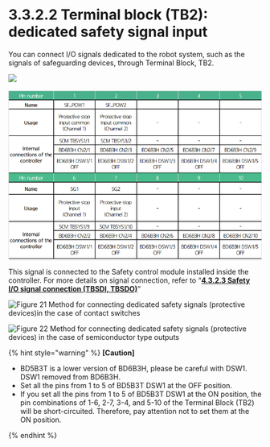 # 3.3.2.2 Terminal block (TB2): dedicated safety signal input

You can connect I/O signals dedicated to the robot system, such as the signals of safeguarding devices, through Terminal Block, TB2.

![](../../../.gitbook/assets/tb1\_1.png)

![](<../../../.gitbook/assets/image (39).png>)

This signal is connected to the Safety control module installed inside the controller. For more details on signal connection, refer to “[**4.3.2.3 Safety I/O signal connection (TBSDI, TBSDO)**](../../../4-maintenance/4-3-controller-check-maintenance/2-safety-control-module/3-tbsdi-tbsdo.md)”

![Figure 21 Method for connecting dedicated safety signals (protective devices)in the case of contact switches ](<../../../.gitbook/assets/tb2\_2 (1).png>)

![Figure 22 Method for connecting dedicated safety signals (protective devices) in the case of semiconductor type outputs](<../../../.gitbook/assets/tb2\_2 (1) (1).png>)

{% hint style="warning" %}
**\[Caution]**

* BD5B3T is a lower version of BD6B3H, please be careful with DSW1. DSW1 removed from BD6B3H.
* Set all the pins from 1 to 5 of BD5B3T DSW1 at the OFF position.
*   If you set all the pins from 1 to 5 of BD5B3T DSW1 at the ON position, the pin combinations of 1-6, 2-7, 3-4, and 5-10 of the Terminal Block (TB2) will be short-circuited. Therefore, pay attention not to set them at the ON position.


{% endhint %}
